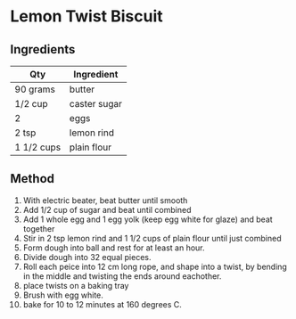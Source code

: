 # Lemon Twist Biscuit

## Ingredients

Qty|Ingredient
-|-
90 grams|butter
1/2 cup|caster sugar
2|eggs
2 tsp|lemon rind
1 1/2 cups|plain flour

## Method

1. With electric beater, beat butter until smooth
2. Add 1/2 cup of sugar and beat until combined
3. Add 1 whole egg and 1 egg yolk (keep egg white for glaze) and beat together
4. Stir in 2 tsp lemon rind and 1 1/2 cups of plain flour until just combined
5. Form dough into ball and rest for at least an hour.
6. Divide dough into 32 equal pieces.
7. Roll each peice into 12 cm long rope, and shape into a twist, by bending in the middle and twisting the ends around eachother.
8. place twists on a baking tray
9. Brush with egg white.
10. bake for 10 to 12 minutes at 160 degrees C.
